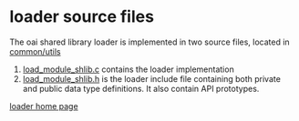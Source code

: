 # loader source files

The oai shared library loader is implemented in two source files, located in [common/utils](https://gitlab.eurecom.fr/oai/openairinterface5g/tree/develop/common/utils)
1. [load_module_shlib.c](https://gitlab.eurecom.fr/oai/openairinterface5g/tree/develop/common/utils/load_module_shlib.c) contains the loader implementation
1.  [load_module_shlib.h](https://gitlab.eurecom.fr/oai/openairinterface5g/tree/develop/common/utils/load_module_shlib.h) is the loader include file containing both private and public data type definitions. It also contain API prototypes.

[loader home page](../loader.md)
